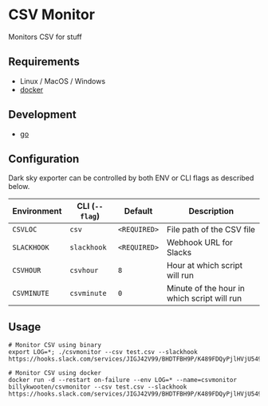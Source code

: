 # CSV Monitor
Monitors CSV for stuff

## Requirements

* Linux / MacOS / Windows
* [docker](https://www.docker.com)

## Development

* [go](https://golang.org/dl)

## Configuration

Dark sky exporter can be controlled by both ENV or CLI flags as described below.

| Environment        	     | CLI (`--flag`)              | Default                 	 | Description                                                                                                      |
|----------------------------|-----------------------------|---------------------------- |------------------------------------------------------------------------------------------------------------------|
| `CSVLOC`                   | `csv`                       | `<REQUIRED>`                | File path of the CSV file |
| `SLACKHOOK`                | `slackhook`                 | `<REQUIRED>`                | Webhook URL for Slacks    |
| `CSVHOUR`                  | `csvhour`                   | `8`                | Hour at which script will run    |
| `CSVMINUTE`                | `csvminute`                 | `0`                | Minute of the hour in which script will run    |


## Usage

```
# Monitor CSV using binary
export LOG=*; ./csvmonitor --csv test.csv --slackhook https://hooks.slack.com/services/JIGJ42V99/BHDTFBH9P/K489FDQyPjlHVjU5492AjTWfQ

# Monitor CSV using docker
docker run -d --restart on-failure --env LOG=* --name=csvmonitor billykwooten/csvmonitor --csv test.csv --slackhook https://hooks.slack.com/services/JIGJ42V99/BHDTFBH9P/K489FDQyPjlHVjU5492AjTWfQ
```

